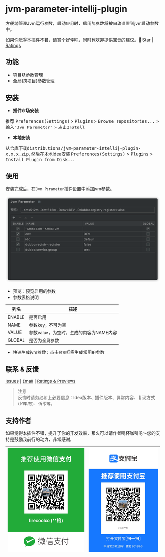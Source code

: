 # jvm-parameter-intellij-plugin

方便地管理Jvm运行参数，启动应用时，启用的参数将被自动设置到jvm启动参数中。

如果你觉得本插件不错，请赏个好评吧，同时也欢迎提供宝贵的建议。🌟 Star | [Ratings](https://plugins.jetbrains.com/plugin/13204-jvm-parameter/reviews)

## 功能
- 项目级参数管理
- 全局(跨项目)参数管理

## 安装
- **插件市场安装**

推荐 <kbd>Preferences(Settings)</kbd> > <kbd>Plugins</kbd> > <kbd>Browse repositories...</kbd> > <kbd>输入"Jvm Parameter"</kbd> > <kbd>点击Install</kbd>

- **本地安装**

从仓库下载<kbd>distributions/jvm-parameter-intellij-plugin-x.x.x.zip</kbd>, 然后在本地Idea安装 <kbd>Preferences(Settings)</kbd> > <kbd>Plugins</kbd> > <kbd>Install Plugin from Disk...</kbd>


## 使用

安装完成后，在`Jvm Parameter`插件设置中添加jvm参数。

![setting](./images/setting_zh_cn.png)

- 预览：预览启用的参数
- 参数表格说明

|列名|描述|
| --- | --- |
|ENABLE|是否启用|
|NAME|参数key，不可为空|
|VALUE|参数value，为空时，生成的内容为NAME内容|
|GLOBAL|是否为全局参数|

- 快速生成jvm参数：点击`预览`标签生成常用的参数

## 联系 & 反馈

[Issues](https://github.com/huzunrong/jvm-parameter-intellij-plugin/issues) | [Email](mailto:huzunrong@foxmail.com) | [Ratings & Previews](https://plugins.jetbrains.com/plugin/13204-jvm-parameter/reviews)

> 注意  
> 反馈时请务必附上必要信息：Idea版本、插件版本、异常内容、复现方式(如果有)、诉求等。


## 支持作者
如果觉得本插件不错，提升了你的开发效率，那么可以请作者喝杯咖啡吧～您的支持是鼓励我前行的动力，非常感谢。

| ![微信](images/pay/wechat.JPG) | ![支付宝](images/pay/alipay.JPG) |
| --- | --- |